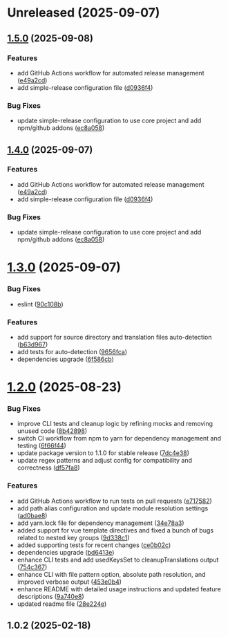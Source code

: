 # Unreleased (2025-09-07)



## [1.5.0](https://github.com/butaminas/vue-translations-cleanup/compare/v1.3.0...v1.5.0) (2025-09-08)

### Features

* add GitHub Actions workflow for automated release management ([e49a2cd](https://github.com/butaminas/vue-translations-cleanup/commit/e49a2cd83e178ca40de5ad86c3ca12bca9b09e79))
* add simple-release configuration file ([d0936f4](https://github.com/butaminas/vue-translations-cleanup/commit/d0936f4cfd1d5aa7ca6054c9f9ddb009c42c9d46))

### Bug Fixes

* update simple-release configuration to use core project and add npm/github addons ([ec8a058](https://github.com/butaminas/vue-translations-cleanup/commit/ec8a0589a38d304d2e7176acf8a2881808d467a0))

## [1.4.0](https://github.com/butaminas/vue-translations-cleanup/compare/v1.3.0...v1.4.0) (2025-09-07)

### Features

* add GitHub Actions workflow for automated release management ([e49a2cd](https://github.com/butaminas/vue-translations-cleanup/commit/e49a2cd83e178ca40de5ad86c3ca12bca9b09e79))
* add simple-release configuration file ([d0936f4](https://github.com/butaminas/vue-translations-cleanup/commit/d0936f4cfd1d5aa7ca6054c9f9ddb009c42c9d46))

### Bug Fixes

* update simple-release configuration to use core project and add npm/github addons ([ec8a058](https://github.com/butaminas/vue-translations-cleanup/commit/ec8a0589a38d304d2e7176acf8a2881808d467a0))

# [1.3.0](https://github.com/butaminas/vue-translations-cleanup/compare/v1.2.0...v1.3.0) (2025-09-07)


### Bug Fixes

* eslint ([90c108b](https://github.com/butaminas/vue-translations-cleanup/commit/90c108bd65588d494ba06d775031dda45535fc0b))


### Features

* add support for source directory and translation files auto-detection ([b63d967](https://github.com/butaminas/vue-translations-cleanup/commit/b63d967df4bb375ff21a4c8ca5e507b613301972))
* add tests for auto-detection ([9656fca](https://github.com/butaminas/vue-translations-cleanup/commit/9656fca40467cf46ba729abc15dc0e0147848db7))
* dependencies upgrade ([6f586cb](https://github.com/butaminas/vue-translations-cleanup/commit/6f586cb8a80308662bd234ee43bf0e4bdbb89bdc))



# [1.2.0](https://github.com/butaminas/vue-translations-cleanup/compare/v1.1.0...v1.2.0) (2025-08-23)


### Bug Fixes

* improve CLI tests and cleanup logic by refining mocks and removing unused code ([8b42898](https://github.com/butaminas/vue-translations-cleanup/commit/8b428988cc8280931c82d5328c1d2fb222a0d767))
* switch CI workflow from npm to yarn for dependency management and testing ([6f66f44](https://github.com/butaminas/vue-translations-cleanup/commit/6f66f44dfe6eba8639b36347d8f571cdef38c21a))
* update package version to 1.1.0 for stable release ([7dc4e38](https://github.com/butaminas/vue-translations-cleanup/commit/7dc4e38dfed000cf7a9dff1f3678e6c549a1d22d))
* update regex patterns and adjust config for compatibility and correctness ([df57fa8](https://github.com/butaminas/vue-translations-cleanup/commit/df57fa8d06f804ec58acecc1479fb86e8a65c3fb))


### Features

* add GitHub Actions workflow to run tests on pull requests ([e717582](https://github.com/butaminas/vue-translations-cleanup/commit/e717582a18292cbaef6a06cb5c637fb1d4a298d8))
* add path alias configuration and update module resolution settings ([ad0bae8](https://github.com/butaminas/vue-translations-cleanup/commit/ad0bae84e810724ecab33e355fbf2dd9a3690cac))
* add yarn.lock file for dependency management ([34e78a3](https://github.com/butaminas/vue-translations-cleanup/commit/34e78a3eb69902988070e323a1d37916944e2c2e))
* added support for vue template directives and fixed a bunch of bugs related to nested key groups ([9d338c1](https://github.com/butaminas/vue-translations-cleanup/commit/9d338c13c94d364f090966b6a5ba6a53890b82b1))
* added supporting tests for recent changes ([ce0b02c](https://github.com/butaminas/vue-translations-cleanup/commit/ce0b02c783cb7118938cdea6989f4800d99a2e25))
* dependencies upgrade ([bd6413e](https://github.com/butaminas/vue-translations-cleanup/commit/bd6413e9d6eeba1635e3194f94bf07e883b22d43))
* enhance CLI tests and add usedKeysSet to cleanupTranslations output ([754c367](https://github.com/butaminas/vue-translations-cleanup/commit/754c3679f3d7514286785a560d90577878c77b97))
* enhance CLI with file pattern option, absolute path resolution, and improved verbose output ([453e0b4](https://github.com/butaminas/vue-translations-cleanup/commit/453e0b4d7adb33c87201c75d7770e6d96998c61c))
* enhance README with detailed usage instructions and updated feature descriptions ([9a740e8](https://github.com/butaminas/vue-translations-cleanup/commit/9a740e8a647cccde878f3a577c3e0100494b8aef))
* updated readme file ([28e224e](https://github.com/butaminas/vue-translations-cleanup/commit/28e224ee475f0fa38397537e818727e3290435a6))



## 1.0.2 (2025-02-18)



